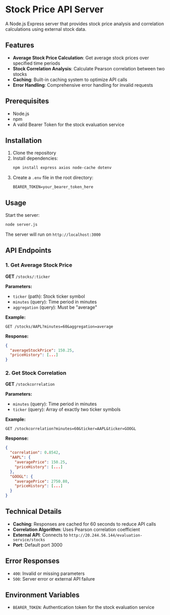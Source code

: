 # Stock Price API Server

A Node.js Express server that provides stock price analysis and correlation calculations using external stock data.

## Features

- **Average Stock Price Calculation**: Get average stock prices over specified time periods
- **Stock Correlation Analysis**: Calculate Pearson correlation between two stocks
- **Caching**: Built-in caching system to optimize API calls
- **Error Handling**: Comprehensive error handling for invalid requests

## Prerequisites

- Node.js
- npm
- A valid Bearer Token for the stock evaluation service

## Installation

1. Clone the repository
2. Install dependencies:
   ```bash
   npm install express axios node-cache dotenv
   ```
3. Create a `.env` file in the root directory:
   ```
   BEARER_TOKEN=your_bearer_token_here
   ```

## Usage

Start the server:
```bash
node server.js
```

The server will run on `http://localhost:3000`

## API Endpoints

### 1. Get Average Stock Price

**GET** `/stocks/:ticker`

**Parameters:**
- `ticker` (path): Stock ticker symbol
- `minutes` (query): Time period in minutes
- `aggregation` (query): Must be "average"

**Example:**
```
GET /stocks/AAPL?minutes=60&aggregation=average
```

**Response:**
```json
{
  "averageStockPrice": 150.25,
  "priceHistory": [...]
}
```

### 2. Get Stock Correlation

**GET** `/stockcorrelation`

**Parameters:**
- `minutes` (query): Time period in minutes
- `ticker` (query): Array of exactly two ticker symbols

**Example:**
```
GET /stockcorrelation?minutes=60&ticker=AAPL&ticker=GOOGL
```

**Response:**
```json
{
  "correlation": 0.8542,
  "AAPL": {
    "averagePrice": 150.25,
    "priceHistory": [...]
  },
  "GOOGL": {
    "averagePrice": 2750.80,
    "priceHistory": [...]
  }
}
```

## Technical Details

- **Caching**: Responses are cached for 60 seconds to reduce API calls
- **Correlation Algorithm**: Uses Pearson correlation coefficient
- **External API**: Connects to `http://20.244.56.144/evaluation-service/stocks`
- **Port**: Default port 3000

## Error Responses

- `400`: Invalid or missing parameters
- `500`: Server error or external API failure

## Environment Variables

- `BEARER_TOKEN`: Authentication token for the stock evaluation service
